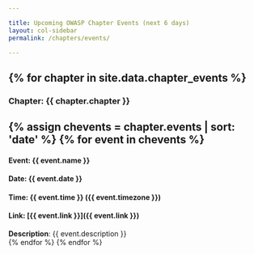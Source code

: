 ```yaml
---

title: Upcoming OWASP Chapter Events (next 6 days)
layout: col-sidebar
permalink: /chapters/events/

---
```


{% for chapter in site.data.chapter_events %}
---
### Chapter: {{ chapter.chapter }}
{% assign chevents = chapter.events | sort: 'date' %} 
{% for event in chevents %}
---
#### Event: {{ event.name }}
#### Date: {{ event.date }}
#### Time: {{ event.time }} ({{ event.timezone }})
#### Link: [{{ event.link }}]({{ event.link }})
<div>
<strong>Description</strong>: {{ event.description }}
</div>
{% endfor %}
{% endfor %}

